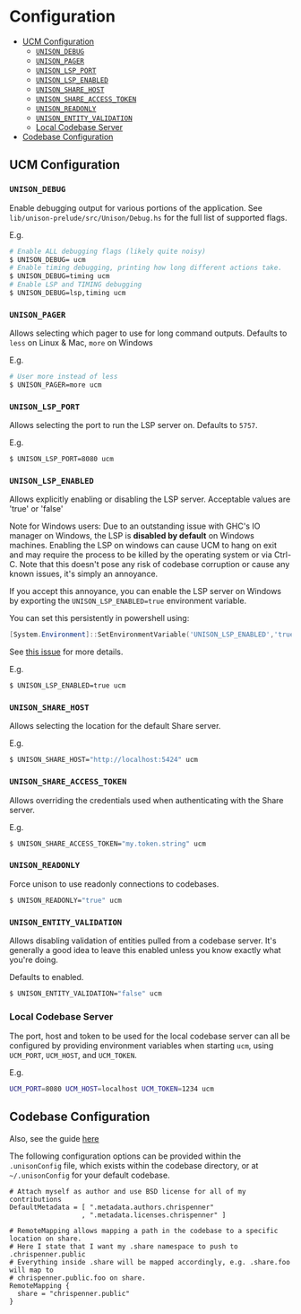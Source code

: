# Configuration


* [UCM Configuration](#ucm-configuration)
    * [`UNISON_DEBUG`](#unison_debug)
    * [`UNISON_PAGER`](#unison_pager)
    * [`UNISON_LSP_PORT`](#unison_lsp_port)
    * [`UNISON_LSP_ENABLED`](#unison_lsp_enabled)
    * [`UNISON_SHARE_HOST`](#unison_share_host)
    * [`UNISON_SHARE_ACCESS_TOKEN`](#unison_share_access_token)
    * [`UNISON_READONLY`](#unison_readonly)
    * [`UNISON_ENTITY_VALIDATION`](#unison_entity_validation)
    * [Local Codebase Server](#local-codebase-server)
* [Codebase Configuration](#codebase-configuration)

## UCM Configuration

### `UNISON_DEBUG`

Enable debugging output for various portions of the application. 
See `lib/unison-prelude/src/Unison/Debug.hs` for the full list of supported flags.

E.g.

```sh
# Enable ALL debugging flags (likely quite noisy)
$ UNISON_DEBUG= ucm
# Enable timing debugging, printing how long different actions take.
$ UNISON_DEBUG=timing ucm
# Enable LSP and TIMING debugging
$ UNISON_DEBUG=lsp,timing ucm
```

### `UNISON_PAGER`

Allows selecting which pager to use for long command outputs.
Defaults to `less` on Linux & Mac, `more` on Windows

E.g.

```sh
# User more instead of less
$ UNISON_PAGER=more ucm
```

### `UNISON_LSP_PORT`

Allows selecting the port to run the LSP server on. Defaults to `5757`.

E.g.

```sh
$ UNISON_LSP_PORT=8080 ucm
```

### `UNISON_LSP_ENABLED`

Allows explicitly enabling or disabling the LSP server.
Acceptable values are 'true' or 'false'

Note for Windows users: Due to an outstanding issue with GHC's IO manager on Windows, the LSP is **disabled by default** on Windows machines.
Enabling the LSP on windows can cause UCM to hang on exit and may require the process to be killed by the operating system or via Ctrl-C.
Note that this doesn't pose any risk of codebase corruption or cause any known issues, it's simply an annoyance.

If you accept this annoyance, you can enable the LSP server on Windows by exporting the `UNISON_LSP_ENABLED=true` environment variable. 

You can set this persistently in powershell using:

```powershell
[System.Environment]::SetEnvironmentVariable('UNISON_LSP_ENABLED','true')
```

See [this issue](https://github.com/unisonweb/unison/issues/3487) for more details.

E.g.

```sh
$ UNISON_LSP_ENABLED=true ucm
```

### `UNISON_SHARE_HOST`

Allows selecting the location for the default Share server.

E.g.

```sh
$ UNISON_SHARE_HOST="http://localhost:5424" ucm
```

### `UNISON_SHARE_ACCESS_TOKEN`

Allows overriding the credentials used when authenticating with the Share server.

E.g.

```sh
$ UNISON_SHARE_ACCESS_TOKEN="my.token.string" ucm
```

### `UNISON_READONLY`

Force unison to use readonly connections to codebases.

```sh
$ UNISON_READONLY="true" ucm
```

### `UNISON_ENTITY_VALIDATION`

Allows disabling validation of entities pulled from a codebase server.
It's generally a good idea to leave this enabled unless you know exactly what you're doing.

Defaults to enabled.

```sh
$ UNISON_ENTITY_VALIDATION="false" ucm
```

### Local Codebase Server

The port, host and token to be used for the local codebase server can all be configured by providing environment
variables when starting `ucm`, using `UCM_PORT`, `UCM_HOST`, and `UCM_TOKEN`.

E.g.

```sh
UCM_PORT=8080 UCM_HOST=localhost UCM_TOKEN=1234 ucm
```

## Codebase Configuration

Also, see the guide [here](https://www.unison-lang.org/learn/tooling/configuration/)

The following configuration options can be provided within the `.unisonConfig` file,
which exists within the codebase directory, or at `~/.unisonConfig` for your default codebase.

```
# Attach myself as author and use BSD license for all of my contributions
DefaultMetadata = [ ".metadata.authors.chrispenner"
                  , ".metadata.licenses.chrispenner" ]

# RemoteMapping allows mapping a path in the codebase to a specific location on share.
# Here I state that I want my .share namespace to push to .chrispenner.public
# Everything inside .share will be mapped accordingly, e.g. .share.foo will map to
# chrispenner.public.foo on share.
RemoteMapping {
  share = "chrispenner.public"
}
```
